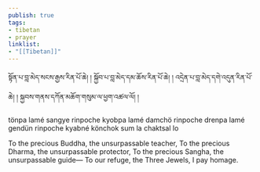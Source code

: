 ```yaml
---
publish: true
tags:
- tibetan
- prayer
linklist:
- "[[Tibetan]]"
---
```


སྟོན་པ་བླ་མེད་སངས་རྒྱས་རིན་པོ་ཆེ། །
སྐྱོབ་པ་བླ་མེད་དམ་ཆོས་རིན་པོ་ཆེ། །
འདྲེན་པ་བླ་མེད་དགེ་འདུན་རིན་པོ་ཆེ། །
སྐྱབས་གནས་དཀོན་མཆོག་གསུམ་ལ་ཕྱག་འཚལ་ལོ། །

tönpa lamé sangye rinpoche
kyobpa lamé damchö rinpoche
drenpa lamé gendün rinpoche
kyabné könchok sum la chaktsal lo

To the precious Buddha, the unsurpassable teacher,
To the precious Dharma, the unsurpassable protector,
To the precious Sangha, the unsurpassable guide—
To our refuge, the Three Jewels, I pay homage.